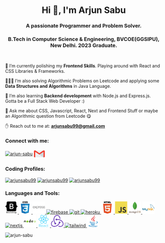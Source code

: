 <h1 align="center">Hi 👋, I'm Arjun Sabu</h1>
<h3 align="center">A passionate Programmer and Problem Solver.</h3>
<h3 align="center">B.Tech in Computer Science & Engineering, BVCOE(GGSIPU), New Delhi. 2023 Graduate.</h3>
<br>
<!-- <img align="right" alt="Coding" width="400" src="https://miro.medium.com/max/1400/1*wNGxHlTCsH9zU90WDouoDQ.gif" -->


<p>🎉 I’m currently polishing my <b>Frontend Skills</b>. Playing around with React and CSS Libraries & Frameworks.</p>

<p>🧑🏼‍💻 I’m also solving Algorithmic Problems on Leetcode and applying some <b>Data Structures and Algorithms</b> in Java Language.</p>

<p>🌱 I’m also learning <b>Backend development</b> with Node.js and Express.js. Gotta be a Full Stack Web Developer :)</p>

<p>💬 Ask me about CSS, Javascript, React, Next and Frontend Stuff or maybe an Algorithmic question from Leetcode 😋</p>

<p>✋ Reach out to me at: <b><a href="mailto:arjunsabu99@gmail.com">arjunsabu99@gmail.com</a></b></p>

<h3 align="left">Connect with me:</h3>
<p align="left">
<a href="https://linkedin.com/in/arjun-sabu-9794661a2" target="blank"><img align="center" src="https://raw.githubusercontent.com/rahuldkjain/github-profile-readme-generator/master/src/images/icons/Social/linked-in-alt.svg" alt="arjun-sabu" height="30" width="40" /></a>
<a href="mailto:arjunsabu99@gmail.com" target="blank">   <img align="center" src="images/gmail.png" alt="arjun-sabu" height="30" width="35" /></a>

<h3 align="left">Coding Profiles:</h3>
<p align="left">
<a href="https://www.leetcode.com/arjunsabu99" target="blank"><img align="center" src="https://raw.githubusercontent.com/rahuldkjain/github-profile-readme-generator/master/src/images/icons/Social/leet-code.svg" alt="arjunsabu99" height="30" width="40" /></a>
<a href="https://www.hackerrank.com/arjunsabu99" target="blank"><img align="center" src="https://raw.githubusercontent.com/rahuldkjain/github-profile-readme-generator/master/src/images/icons/Social/hackerrank.svg" alt="arjunsabu99" height="30" width="40" /></a>
<a href="https://auth.geeksforgeeks.org/user/arjunsabu99" target="blank"><img align="center" src="https://raw.githubusercontent.com/rahuldkjain/github-profile-readme-generator/master/src/images/icons/Social/geeks-for-geeks.svg" alt="arjunsabu99" height="30" width="40" /></a>
</p>

<h3 align="left">Languages and Tools:</h3>
<p align="left"> <a href="https://getbootstrap.com" target="_blank" rel="noreferrer"> <img src="https://raw.githubusercontent.com/devicons/devicon/master/icons/bootstrap/bootstrap-plain-wordmark.svg" alt="bootstrap" width="40" height="40"/> </a> <a href="https://www.w3schools.com/css/" target="_blank" rel="noreferrer"> <img src="https://raw.githubusercontent.com/devicons/devicon/master/icons/css3/css3-original-wordmark.svg" alt="css3" width="40" height="40"/> </a> <a href="https://expressjs.com" target="_blank" rel="noreferrer"> <img src="https://raw.githubusercontent.com/devicons/devicon/master/icons/express/express-original-wordmark.svg" alt="express" width="40" height="40"/> </a> <a href="https://firebase.google.com/" target="_blank" rel="noreferrer"> <img src="https://www.vectorlogo.zone/logos/firebase/firebase-icon.svg" alt="firebase" width="40" height="40"/> </a> <a href="https://git-scm.com/" target="_blank" rel="noreferrer"> <img src="https://www.vectorlogo.zone/logos/git-scm/git-scm-icon.svg" alt="git" width="40" height="40"/> </a> <a href="https://heroku.com" target="_blank" rel="noreferrer"> <img src="https://www.vectorlogo.zone/logos/heroku/heroku-icon.svg" alt="heroku" width="40" height="40"/> </a> <a href="https://www.w3.org/html/" target="_blank" rel="noreferrer"> <img src="https://raw.githubusercontent.com/devicons/devicon/master/icons/html5/html5-original-wordmark.svg" alt="html5" width="40" height="40"/> </a> <a href="https://developer.mozilla.org/en-US/docs/Web/JavaScript" target="_blank" rel="noreferrer"> <img src="https://raw.githubusercontent.com/devicons/devicon/master/icons/javascript/javascript-original.svg" alt="javascript" width="40" height="40"/> </a> <a href="https://www.mongodb.com/" target="_blank" rel="noreferrer"> <img src="https://raw.githubusercontent.com/devicons/devicon/master/icons/mongodb/mongodb-original-wordmark.svg" alt="mongodb" width="40" height="40"/> </a> <a href="https://www.mysql.com/" target="_blank" rel="noreferrer"> <img src="https://raw.githubusercontent.com/devicons/devicon/master/icons/mysql/mysql-original-wordmark.svg" alt="mysql" width="40" height="40"/> </a> <a href="https://nextjs.org/" target="_blank" rel="noreferrer"> <img src="https://cdn.worldvectorlogo.com/logos/nextjs-2.svg" alt="nextjs" width="40" height="40"/> </a> <a href="https://nodejs.org" target="_blank" rel="noreferrer"> <img src="https://raw.githubusercontent.com/devicons/devicon/master/icons/nodejs/nodejs-original-wordmark.svg" alt="nodejs" width="40" height="40"/> </a> <a href="https://reactjs.org/" target="_blank" rel="noreferrer"> <img src="https://raw.githubusercontent.com/devicons/devicon/master/icons/react/react-original-wordmark.svg" alt="react" width="40" height="40"/> </a> <a href="https://redux.js.org" target="_blank" rel="noreferrer"> <img src="https://raw.githubusercontent.com/devicons/devicon/master/icons/redux/redux-original.svg" alt="redux" width="40" height="40"/> </a> <a href="https://tailwindcss.com/" target="_blank" rel="noreferrer"> <img src="https://www.vectorlogo.zone/logos/tailwindcss/tailwindcss-icon.svg" alt="tailwind" width="40" height="40"/> </a> 
<a href="https://www.java.com" target="_blank" rel="noreferrer"> <img src="https://raw.githubusercontent.com/devicons/devicon/master/icons/java/java-original.svg" alt="java" width="40" height="40"/> </a></p>

<p><img align="left" src="https://github-readme-stats.vercel.app/api/top-langs?username=arjun-sabu&show_icons=true&locale=en&layout=compact" alt="arjun-sabu" /></p>
